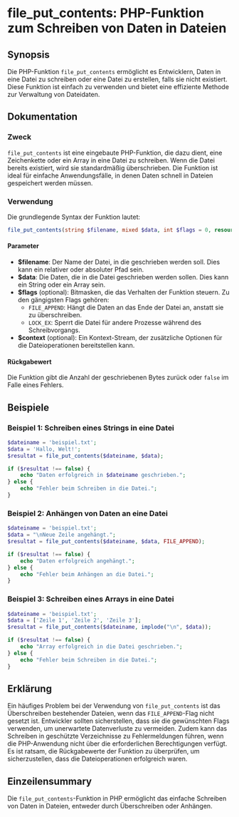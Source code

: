<!--
Meta Description: # file_put_contents: PHP-Funktion zum Schreiben von Daten in Dateien ## Synopsis Die PHP-Funktion `file_put_contents` ermöglicht es Entwicklern, Daten...
Meta Keywords: die, datei, funktion, file_put_contents, php
-->

# file_put_contents: PHP-Funktion zum Schreiben von Daten in Dateien

## Synopsis
Die PHP-Funktion `file_put_contents` ermöglicht es Entwicklern, Daten in eine Datei zu schreiben oder eine Datei zu erstellen, falls sie nicht existiert. Diese Funktion ist einfach zu verwenden und bietet eine effiziente Methode zur Verwaltung von Dateidaten.

## Dokumentation
### Zweck
`file_put_contents` ist eine eingebaute PHP-Funktion, die dazu dient, eine Zeichenkette oder ein Array in eine Datei zu schreiben. Wenn die Datei bereits existiert, wird sie standardmäßig überschrieben. Die Funktion ist ideal für einfache Anwendungsfälle, in denen Daten schnell in Dateien gespeichert werden müssen.

### Verwendung
Die grundlegende Syntax der Funktion lautet:

```php
file_put_contents(string $filename, mixed $data, int $flags = 0, resource $context = null): int|false
```

#### Parameter
- **$filename**: Der Name der Datei, in die geschrieben werden soll. Dies kann ein relativer oder absoluter Pfad sein.
- **$data**: Die Daten, die in die Datei geschrieben werden sollen. Dies kann ein String oder ein Array sein.
- **$flags** (optional): Bitmasken, die das Verhalten der Funktion steuern. Zu den gängigsten Flags gehören:
  - `FILE_APPEND`: Hängt die Daten an das Ende der Datei an, anstatt sie zu überschreiben.
  - `LOCK_EX`: Sperrt die Datei für andere Prozesse während des Schreibvorgangs.
- **$context** (optional): Ein Kontext-Stream, der zusätzliche Optionen für die Dateioperationen bereitstellen kann.

#### Rückgabewert
Die Funktion gibt die Anzahl der geschriebenen Bytes zurück oder `false` im Falle eines Fehlers.

## Beispiele
### Beispiel 1: Schreiben eines Strings in eine Datei
```php
$dateiname = 'beispiel.txt';
$data = 'Hallo, Welt!';
$resultat = file_put_contents($dateiname, $data);

if ($resultat !== false) {
    echo "Daten erfolgreich in $dateiname geschrieben.";
} else {
    echo "Fehler beim Schreiben in die Datei.";
}
```

### Beispiel 2: Anhängen von Daten an eine Datei
```php
$dateiname = 'beispiel.txt';
$data = "\nNeue Zeile angehängt.";
$resultat = file_put_contents($dateiname, $data, FILE_APPEND);

if ($resultat !== false) {
    echo "Daten erfolgreich angehängt.";
} else {
    echo "Fehler beim Anhängen an die Datei.";
}
```

### Beispiel 3: Schreiben eines Arrays in eine Datei
```php
$dateiname = 'beispiel.txt';
$data = ['Zeile 1', 'Zeile 2', 'Zeile 3'];
$resultat = file_put_contents($dateiname, implode("\n", $data));

if ($resultat !== false) {
    echo "Array erfolgreich in die Datei geschrieben.";
} else {
    echo "Fehler beim Schreiben in die Datei.";
}
```

## Erklärung
Ein häufiges Problem bei der Verwendung von `file_put_contents` ist das Überschreiben bestehender Dateien, wenn das `FILE_APPEND`-Flag nicht gesetzt ist. Entwickler sollten sicherstellen, dass sie die gewünschten Flags verwenden, um unerwartete Datenverluste zu vermeiden. Zudem kann das Schreiben in geschützte Verzeichnisse zu Fehlermeldungen führen, wenn die PHP-Anwendung nicht über die erforderlichen Berechtigungen verfügt. Es ist ratsam, die Rückgabewerte der Funktion zu überprüfen, um sicherzustellen, dass die Dateioperationen erfolgreich waren.

## Einzeilensummary
Die `file_put_contents`-Funktion in PHP ermöglicht das einfache Schreiben von Daten in Dateien, entweder durch Überschreiben oder Anhängen.